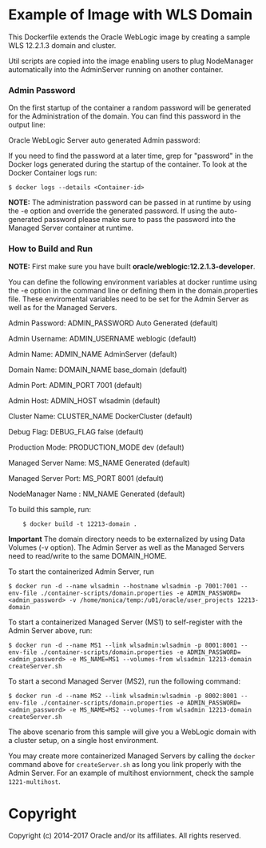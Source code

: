Example of Image with WLS Domain
================================
This Dockerfile extends the Oracle WebLogic image by creating a sample WLS 12.2.1.3 domain and cluster.

Util scripts are copied into the image enabling users to plug NodeManager automatically into the AdminServer running on another container.

### Admin Password

On the first startup of the container a random password will be generated for the Administration of the domain. You can find this password in the output line:

Oracle WebLogic Server auto generated Admin password:

If you need to find the password at a later time, grep for "password" in the Docker logs generated during the startup of the container. To look at the Docker Container logs run:

    $ docker logs --details <Container-id>

**NOTE:** The administration password can be passed in at runtime by using the -e option and override the generated password.  If using the auto-generated password please make sure to pass the password into the Managed Server container at runtime.

### How to Build and Run

**NOTE:** First make sure you have built **oracle/weblogic:12.2.1.3-developer**. 

You can define the following environment variables at docker runtime using the -e option  in the command line or defining them in the domain.properties file. These enviromental variables need to be set for the Admin Server as well as for the Managed Servers.

Admin Password:      ADMIN_PASSWORD  Auto Generated (default)

Admin Username:      ADMIN_USERNAME  weblogic       (default)

Admin Name:          ADMIN_NAME      AdminServer    (default)

Domain Name:         DOMAIN_NAME     base_domain    (default)

Admin Port:          ADMIN_PORT      7001           (default)

Admin Host:          ADMIN_HOST      wlsadmin       (default)

Cluster Name:        CLUSTER_NAME    DockerCluster  (default)

Debug Flag:          DEBUG_FLAG      false          (default)

Production Mode:     PRODUCTION_MODE dev            (default)

Managed Server Name: MS_NAME         Generated      (default)

Managed Server Port: MS_PORT         8001           (default)

NodeManager Name :   NM_NAME         Generated      (default)


To build this sample, run:

        $ docker build -t 12213-domain .

**Important** The domain directory needs to be externalized by using Data Volumes (-v option). The Admin Server as well as the Managed Servers need to read/write to the same DOMAIN_HOME. 

To start the containerized Admin Server, run

	$ docker run -d --name wlsadmin --hostname wlsadmin -p 7001:7001 --env-file ./container-scripts/domain.properties -e ADMIN_PASSWORD=<admin_password> -v /home/monica/temp:/u01/oracle/user_projects 12213-domain

To start a containerized Managed Server (MS1) to self-register with the Admin Server above, run:

 	$ docker run -d --name MS1 --link wlsadmin:wlsadmin -p 8001:8001 --env-file ./container-scripts/domain.properties -e ADMIN_PASSWORD=<admin_password> -e MS_NAME=MS1 --volumes-from wlsadmin 12213-domain createServer.sh

To start a second Managed Server (MS2), run the following command:

 	$ docker run -d --name MS2 --link wlsadmin:wlsadmin -p 8002:8001 --env-file ./container-scripts/domain.properties -e ADMIN_PASSWORD=<admin_password> -e MS_NAME=MS2 --volumes-from wlsadmin 12213-domain createServer.sh

The above scenario from this sample will give you a WebLogic domain with a cluster setup, on a single host environment.

You may create more containerized Managed Servers by calling the `docker` command above for `createServer.sh` as long you link properly with the Admin Server. For an example of multihost enviornment, check the sample `1221-multihost`.

# Copyright
Copyright (c) 2014-2017 Oracle and/or its affiliates. All rights reserved.
